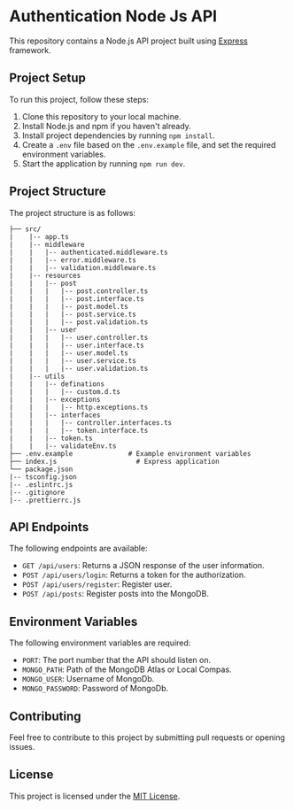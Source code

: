 # Authentication Node Js API

This repository contains a Node.js API project built using [Express](https://expressjs.com/) framework.

## Project Setup

To run this project, follow these steps:

1. Clone this repository to your local machine.
2. Install Node.js and npm if you haven't already.
3. Install project dependencies by running `npm install`.
4. Create a `.env` file based on the `.env.example` file, and set the required environment variables.
5. Start the application by running `npm run dev`.

## Project Structure

The project structure is as follows:

```
├── src/
|    |-- app.ts
|    |-- middleware
|    |   |-- authenticated.middleware.ts
|    |   |-- error.middleware.ts
|    |   |-- validation.middleware.ts
|    |-- resources
|    |   |-- post
|    |   |   |-- post.controller.ts
|    |   |   |-- post.interface.ts
|    |   |   |-- post.model.ts
|    |   |   |-- post.service.ts
|    |   |   |-- post.validation.ts
|    |   |-- user
|    |   |   |-- user.controller.ts
|    |   |   |-- user.interface.ts
|    |   |   |-- user.model.ts
|    |   |   |-- user.service.ts
|    |   |   |-- user.validation.ts
|    |-- utils
|    |   |-- definations
|    |   |   |-- custom.d.ts
|    |   |-- exceptions
|    |   |   |-- http.exceptions.ts
|    |   |-- interfaces
|    |   |   |-- controller.interfaces.ts
|    |   |   |-- token.interface.ts
|    |   |-- token.ts
|    |   |-- validateEnv.ts
├── .env.example              # Example environment variables
├── index.js                    # Express application
└── package.json
|-- tsconfig.json
|-- .eslintrc.js
|-- .gitignore
|-- .prettierrc.js
```


## API Endpoints

The following endpoints are available:

- `GET /api/users`: Returns a JSON response of the user information.
- `POST /api/users/login`: Returns a token for the authorization.
- `POST /api/users/register`: Register user.
- `POST /api/posts`: Register posts into the MongoDB.
## Environment Variables

The following environment variables are required:

- `PORT`: The port number that the API should listen on.
- `MONGO_PATH`: Path of the MongoDB Atlas or Local Compas.
- `MONGO_USER`: Username of MongoDb.
- `MONGO_PASSWORD`: Password of MongoDb.



## Contributing

Feel free to contribute to this project by submitting pull requests or opening issues.

## License

This project is licensed under the [MIT License](LICENSE).